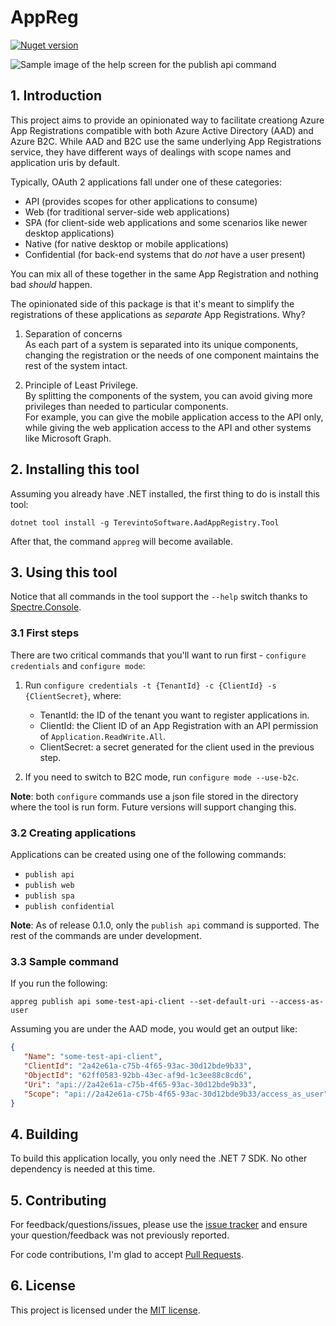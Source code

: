 # AppReg

[![Nuget version](https://img.shields.io/nuget/v/TerevintoSoftware.AadAppRegistry.Tool)](https://www.nuget.org/packages/TerevintoSoftware.AadAppRegistry.Tool/)

![Sample image of the help screen for the publish api command](https://github.com/CamiloTerevinto/TerevintoSoftware.AadAppRegistryassets/sample.png)

## 1. Introduction

This project aims to provide an opinionated way to facilitate creationg Azure App Registrations compatible with both Azure Active Directory (AAD) and Azure B2C. 
While AAD and B2C use the same underlying App Registrations service, they have different ways of dealings with scope names and application uris by default. 

Typically, OAuth 2 applications fall under one of these categories:

* API (provides scopes for other applications to consume)
* Web (for traditional server-side web applications)
* SPA (for client-side web applications and some scenarios like newer desktop applications)
* Native (for native desktop or mobile applications)
* Confidential (for back-end systems that do *not* have a user present)

You can mix all of these together in the same App Registration and nothing bad *should* happen. 

The opinionated side of this package is that it's meant to simplify the registrations of these applications as *separate* App Registrations. Why?

1. Separation of concerns  
As each part of a system is separated into its unique components, changing the registration or the needs of one component maintains the rest of the system intact.

2. Principle of Least Privilege.  
By splitting the components of the system, you can avoid giving more privileges than needed to particular components.   
For example, you can give the mobile application access to the API only, while giving the web application access to the API and other systems like Microsoft Graph.

## 2. Installing this tool

Assuming you already have .NET installed, the first thing to do is install this tool:

```
dotnet tool install -g TerevintoSoftware.AadAppRegistry.Tool
```

After that, the command `appreg` will become available. 

## 3. Using this tool

Notice that all commands in the tool support the `--help` switch thanks to [Spectre.Console](https://spectreconsole.net/).

### 3.1 First steps
There are two critical commands that you'll want to run first - `configure credentials` and `configure mode`:

1. Run `configure credentials -t {TenantId} -c {ClientId} -s {ClientSecret}`, where:
   * TenantId: the ID of the tenant you want to register applications in.
   * ClientId: the Client ID of an App Registration with an API permission of `Application.ReadWrite.All`.
   * ClientSecret: a secret generated for the client used in the previous step.

2. If you need to switch to B2C mode, run `configure mode --use-b2c`.

**Note**: both `configure` commands use a json file stored in the directory where the tool is run form. Future versions will support changing this.

### 3.2 Creating applications

Applications can be created using one of the following commands:

* `publish api`
* `publish web`
* `publish spa`
* `publish confidential`

**Note**: As of release 0.1.0, only the `publish api` command is supported. The rest of the commands are under development.

### 3.3 Sample command

If you run the following: 

```
appreg publish api some-test-api-client --set-default-uri --access-as-user
```

Assuming you are under the AAD mode, you would get an output like:

```json
{
   "Name": "some-test-api-client",
   "ClientId": "2a42e61a-c75b-4f65-93ac-30d12bde9b33",
   "ObjectId": "62ff0583-92bb-43ec-af9d-1c3ee88c8cd6",
   "Uri": "api://2a42e61a-c75b-4f65-93ac-30d12bde9b33",
   "Scope": "api://2a42e61a-c75b-4f65-93ac-30d12bde9b33/access_as_user"
}
```

## 4. Building 

To build this application locally, you only need the .NET 7 SDK. No other dependency is needed at this time.

## 5. Contributing

For feedback/questions/issues, please use the [issue tracker](https://github.com/CamiloTerevinto/TerevintoSoftware.AadAppRegistry/issues) and ensure your question/feedback was not previously reported.

For code contributions, I'm glad to accept [Pull Requests](https://github.com/CamiloTerevinto/TerevintoSoftware.AadAppRegistry/pulls).


## 6. License

This project is licensed under the [MIT license](license.txt).
